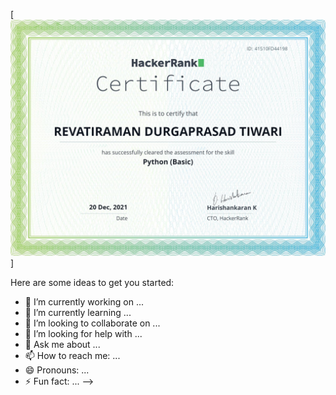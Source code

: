 [![Revatiraman is a Full Stack developer specialising in PHP](https://github.com/rramantiwari/rramantiwari/blob/main/download%20(5).png)] 

 
Here are some ideas to get you started:

- 🔭 I’m currently working on ...
- 🌱 I’m currently learning ...
- 👯 I’m looking to collaborate on ...
- 🤔 I’m looking for help with ...
- 💬 Ask me about ...
- 📫 How to reach me: ...
- 😄 Pronouns: ...
- ⚡ Fun fact: ...
-->
 

